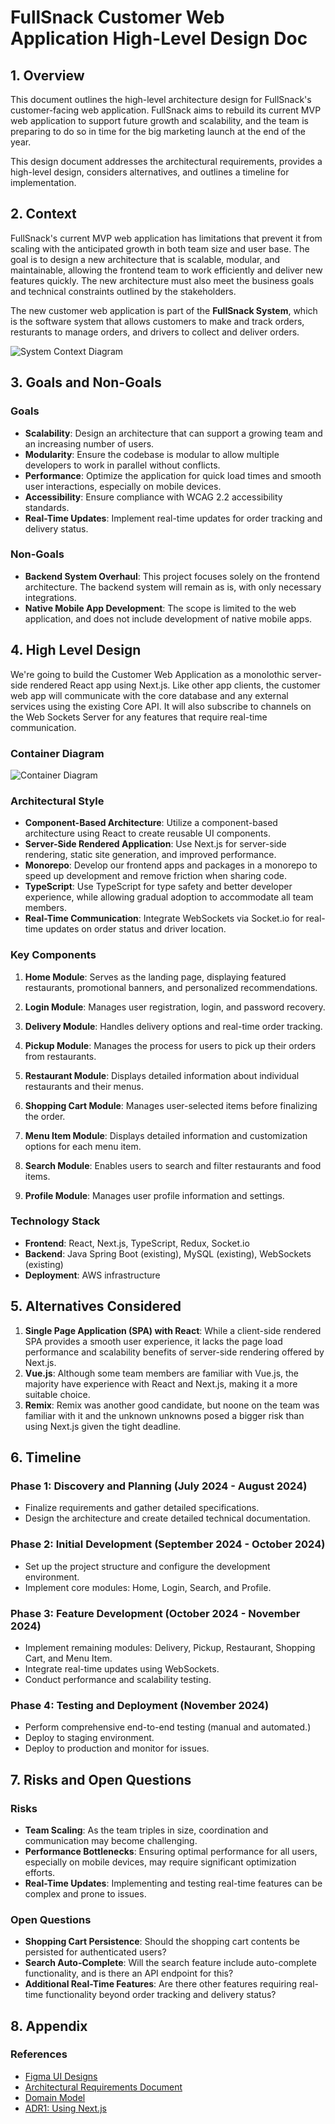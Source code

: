 # FullSnack Customer Web Application High-Level Design Doc

## 1. Overview

This document outlines the high-level architecture design for FullSnack's customer-facing web application. FullSnack aims to rebuild its current MVP web application to support future growth and scalability, and the team is preparing to do so in time for the big marketing launch at the end of the year.

This design document addresses the architectural requirements, provides a high-level design, considers alternatives, and outlines a timeline for implementation.

## 2. Context

FullSnack's current MVP web application has limitations that prevent it from scaling with the anticipated growth in both team size and user base. The goal is to design a new architecture that is scalable, modular, and maintainable, allowing the frontend team to work efficiently and deliver new features quickly. The new architecture must also meet the business goals and technical constraints outlined by the stakeholders.

The new customer web application is part of the **FullSnack System**, which is the software system that allows customers to make and track orders, resturants to manage orders, and drivers to collect and deliver orders.

![System Context Diagram](../assets/system-context-diagram.png)

## 3. Goals and Non-Goals

### Goals

- **Scalability**: Design an architecture that can support a growing team and an increasing number of users.
- **Modularity**: Ensure the codebase is modular to allow multiple developers to work in parallel without conflicts.
- **Performance**: Optimize the application for quick load times and smooth user interactions, especially on mobile devices.
- **Accessibility**: Ensure compliance with WCAG 2.2 accessibility standards.
- **Real-Time Updates**: Implement real-time updates for order tracking and delivery status.

### Non-Goals

- **Backend System Overhaul**: This project focuses solely on the frontend architecture. The backend system will remain as is, with only necessary integrations.
- **Native Mobile App Development**: The scope is limited to the web application, and does not include development of native mobile apps.

## 4. High Level Design

We're going to build the Customer Web Application as a monolothic server-side rendered React app using Next.js. Like other app clients, the customer web app will communicate with the core database and any external services using the existing Core API. It will also subscribe to channels on the Web Sockets Server for any features that require real-time communication.

### Container Diagram

![Container Diagram](../assets/container-diagram.png)

### Architectural Style

- **Component-Based Architecture**: Utilize a component-based architecture using React to create reusable UI components.
- **Server-Side Rendered Application**: Use Next.js for server-side rendering, static site generation, and improved performance.
- **Monorepo**: Develop our frontend apps and packages in a monorepo to speed up development and remove friction when sharing code.
- **TypeScript**: Use TypeScript for type safety and better developer experience, while allowing gradual adoption to accommodate all team members.
- **Real-Time Communication**: Integrate WebSockets via Socket.io for real-time updates on order status and driver location.

### Key Components

1. **Home Module**: Serves as the landing page, displaying featured restaurants, promotional banners, and personalized recommendations.

2. **Login Module**: Manages user registration, login, and password recovery.

3. **Delivery Module**: Handles delivery options and real-time order tracking.

4. **Pickup Module**: Manages the process for users to pick up their orders from restaurants.

5. **Restaurant Module**: Displays detailed information about individual restaurants and their menus.

6. **Shopping Cart Module**: Manages user-selected items before finalizing the order.

7. **Menu Item Module**: Displays detailed information and customization options for each menu item.

8. **Search Module**: Enables users to search and filter restaurants and food items.

9. **Profile Module**: Manages user profile information and settings.

### Technology Stack

- **Frontend**: React, Next.js, TypeScript, Redux, Socket.io
- **Backend**: Java Spring Boot (existing), MySQL (existing), WebSockets (existing)
- **Deployment**: AWS infrastructure

## 5. Alternatives Considered

1. **Single Page Application (SPA) with React**: While a client-side rendered SPA provides a smooth user experience, it lacks the page load performance and scalability benefits of server-side rendering offered by Next.js.
2. **Vue.js**: Although some team members are familiar with Vue.js, the majority have experience with React and Next.js, making it a more suitable choice.
3. **Remix**: Remix was another good candidate, but noone on the team was familiar with it and the unknown unknowns posed a bigger risk than using Next.js given the tight deadline.

## 6. Timeline

### Phase 1: Discovery and Planning (July 2024 - August 2024)

- Finalize requirements and gather detailed specifications.
- Design the architecture and create detailed technical documentation.

### Phase 2: Initial Development (September 2024 - October 2024)

- Set up the project structure and configure the development environment.
- Implement core modules: Home, Login, Search, and Profile.

### Phase 3: Feature Development (October 2024 - November 2024)

- Implement remaining modules: Delivery, Pickup, Restaurant, Shopping Cart, and Menu Item.
- Integrate real-time updates using WebSockets.
- Conduct performance and scalability testing.

### Phase 4: Testing and Deployment (November 2024)

- Perform comprehensive end-to-end testing (manual and automated.)
- Deploy to staging environment.
- Deploy to production and monitor for issues.

## 7. Risks and Open Questions

### Risks

- **Team Scaling**: As the team triples in size, coordination and communication may become challenging.
- **Performance Bottlenecks**: Ensuring optimal performance for all users, especially on mobile devices, may require significant optimization efforts.
- **Real-Time Updates**: Implementing and testing real-time features can be complex and prone to issues.

### Open Questions

- **Shopping Cart Persistence**: Should the shopping cart contents be persisted for authenticated users?
- **Search Auto-Complete**: Will the search feature include auto-complete functionality, and is there an API endpoint for this?
- **Additional Real-Time Features**: Are there other features requiring real-time functionality beyond order tracking and delivery status?

## 8. Appendix

### References

- [Figma UI Designs](https://www.figma.com/design/cKot2kO0cg2PpR3QwgppXm/FullSnack-Spec?node-id=0-1&t=gBOwglj8jVc5t9JR-1)
- [Architectural Requirements Document](../exercise-solutions/requirements-final.md)
- [Domain Model](../exercise-solutions/domain-model-final.md)
- [ADR1: Using Next.js](./adr.md)
